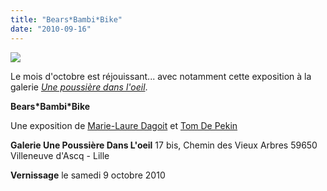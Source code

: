 ```yaml
---
title: "Bears*Bambi*Bike"
date: "2010-09-16"
---
```


![](/uploads/tom-1.jpg)

Le mois d'octobre est réjouissant... avec notamment cette exposition à la galerie [_Une poussière dans l'oeil_](http://labelle.epoque.free.fr/).

**Bears\*Bambi\*Bike**

Une exposition de [Marie-Laure Dagoit](http://privatederrierelasalledebains.blogspot.com/) et [Tom De Pekin](http://www.myspace.com/tomdepekin)

**Galerie Une Poussière Dans L'oeil** 17 bis, Chemin des Vieux Arbres 59650 Villeneuve d'Ascq - Lille

**Vernissage** le samedi 9 octobre 2010
